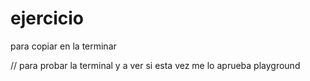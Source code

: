 # ejercicio
para copiar en la terminar

// para probar la terminal y a ver si esta vez me lo aprueba playground
